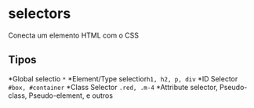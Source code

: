 # selectors 

Conecta um elemento HTML com o CSS

## Tipos

*Global selectio `*`
*Element/Type selectior`h1, h2, p, div`
*ID Selector `#box, #container`
*Class Selector `.red, .m-4`
*Attribute selector, Pseudo-class, Pseudo-element, e outros